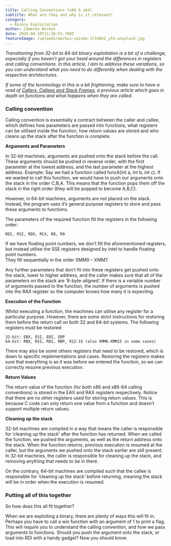 ```yaml
---
title: Calling Conventions (x86 & x64)
subtitle: What are they and why is it relevant?
category:
  - Binary Exploitation
author: Cameron Wickes
date: 2020-04-10T11:26:53.700Z
featureImage: /uploads/markus-spiske-1llh8k2_yfk-unsplash.jpg
---
```

*Transitioning from 32-bit to 64-bit binary exploitation is a bit of a challenge, especially if you haven’t got your head around the differences in registers and calling conventions. In this article, I aim to address these variations, so you can understand what you need to do differently when dealing with the respective architectures.*

*If some of the terminology in this is a bit frightening, make sure to have a read of [Callers, Callees and Stack Frames](https://www.cameronwickes.co.uk/callers-callees-and-stack-frames), a previous article which goes in depth on functions and what happens when they are called.*

### **Calling convention**

Calling convention is essentially a contract between the caller and callee, which defines how parameters are passed into functions, what registers can be utilised inside the function, how return values are stored and who cleans up the stack after the function is complete.

**Arguments and Parameters** 

In 32-bit machines, arguments are pushed onto the stack before the call. These arguments should be pushed in reverse order, with the first parameter at the lowest address, and the last parameter at the highest address. Example: Say we had a function called funcA(int a, int b, int c). If we wanted to call this function, we would have to push our arguments onto the stack in the order C,B,A. This means that the function pops them off the stack in the right order (they will be popped to become A,B,C).

However, in 64-bit machines, arguments are not placed on the stack. Instead, the program uses it’s general purpose registers to store and pass these arguments to functions. 

The parameters of the required function fill the registers in the following order:

```
RDI, RSI, RDX, RCX, R8, R9
```

If we have floating point numbers, we don’t fill the aforementioned registers, but instead utilise the SSE registers designed by intel to handle floating point numbers.  \
They fill sequentially in the order XMM0 – XMM7.

Any further parameters that don’t fit into these registers get pushed onto the stack, lower to higher address, and the caller makes sure that all of the parameters on the stack are ‘8-byte-aligned’. If there is a variable number of arguments passed to the function, the number of arguments is pushed into the RAX register so the computer knows how many it is expecting.

**Execution of the Function**

Whilst executing a function, the machines can utilise any register for a particular purpose. However, there are some strict instructions for restoring them before the return call on both 32 and 64-bit systems. The following registers must be restored:

```
32-bit: EBX, ESI, EDI, EBP
64-bit: RBX, RSI, RDI, RBP, R12-15 (also XMM6-XMM15 in some cases)
```

There may also be some others registers that need to be restored, which is down to specific implementations and cases. Restoring the registers makes sure that everything is as it was before we entered the function, so we can correctly resume previous execution.

**Return Values**

The return value of the function (for both x86 and x86-64 calling conventions) is stored in the EAX and RAX registers respectively.  Notice that there are no other registers used for storing return values. This is because C code can only return one value from a function and doesn’t support multiple return values.

**Cleaning up the stack**

32-bit machines are compiled in a way that means the caller is responsible for ‘cleaning up the stack’ after the function has returned. When we called the function, we pushed the arguments, as well as the return address onto the stack. When the function returns, previous execution is resumed at the caller, but the arguments we pushed onto the stack earlier are still present. In 32-bit machines, the caller is responsible for cleaning up the stack, and removing anything that needs to be in there.

On the contrary, 64-bit machines are compiled such that the callee is responsible for ‘cleaning up the stack’ before returning, meaning the stack will be in order when the execution is resumed. 

### Putting all of this together

So how does this all fit together?

When we are exploiting a binary, there are plenty of ways this will fit in. Perhaps you have to call a win function with an argument of 1 to print a flag. This will require you to understand the calling convention, and how we pass arguments to functions. Should you push the argument onto the stack, or load into RDI with a handy gadget? Now you should know.
